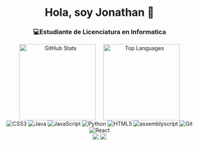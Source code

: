 <h1 align="center">Hola, soy Jonathan 👋</h1>
<h3 align="center">💻<strong>Estudiante de Licenciatura en Informatica</strong></h3>


<div align="center" style="display: flex; justify-content: center; gap: 20px; flex-wrap: wrap;">
    <img height="200px" src="https://github-readme-stats.vercel.app/api?username=JonathanHiriart&theme=apprentice&hide_border=false&include_all_commits=true&count_private=true" alt="GitHub Stats">
    <img height="200px" src="https://github-readme-stats.vercel.app/api/top-langs/?username=JonathanHiriart&theme=apprentice&hide_border=false&include_all_commits=true&count_private=true&layout=compact" alt="Top Languages">
</div>

<div align="center">
    <img src="https://img.shields.io/badge/css3-%231572B6.svg?style=for-the-badge&logo=css3&logoColor=white" alt="CSS3">
    <img src="https://img.shields.io/badge/java-%23ED8B00.svg?style=for-the-badge&logo=openjdk&logoColor=white" alt="Java">
    <img src="https://img.shields.io/badge/javascript-%23323330.svg?style=for-the-badge&logo=javascript&logoColor=%23F7DF1E" alt="JavaScript">
    <img src="https://img.shields.io/badge/python-3670A0?style=for-the-badge&logo=python&logoColor=ffdd54" alt="Python">
    <img src="https://img.shields.io/badge/html5-%23E34F26.svg?style=for-the-badge&logo=html5&logoColor=white" alt="HTML5">
    <img src="https://img.shields.io/badge/assembly%20script-%23000000.svg?style=for-the-badge&logo=assemblyscript&logoColor=white" alt="assemblyscript">
    <img src="https://img.shields.io/badge/git-%23F05033.svg?style=for-the-badge&logo=git&logoColor=white" alt="Git">
    <img src="https://img.shields.io/badge/react-%2320232a.svg?style=for-the-badge&logo=react&logoColor=%2361DAFB" alt="React">
</div>


<div align="center">
    <a href="https://instagram.com/yonihiriart"><img src="https://img.shields.io/badge/Instagram-%23E4405F.svg?logo=Instagram&logoColor=white" ></a>
    <a href="https://linkedin.com/in/jonathanhiriart"><img src="https://img.shields.io/badge/LinkedIn-%230077B5.svg?logo=linkedin&logoColor=white"></a> 
</div>

